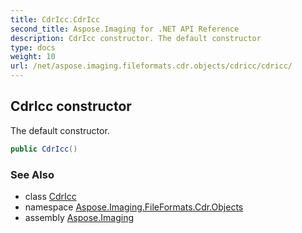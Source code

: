 ```yaml
---
title: CdrIcc.CdrIcc
second_title: Aspose.Imaging for .NET API Reference
description: CdrIcc constructor. The default constructor
type: docs
weight: 10
url: /net/aspose.imaging.fileformats.cdr.objects/cdricc/cdricc/
---
```

## CdrIcc constructor

The default constructor.

```csharp
public CdrIcc()
```

### See Also

* class [CdrIcc](../)
* namespace [Aspose.Imaging.FileFormats.Cdr.Objects](../../cdricc/)
* assembly [Aspose.Imaging](../../../)


